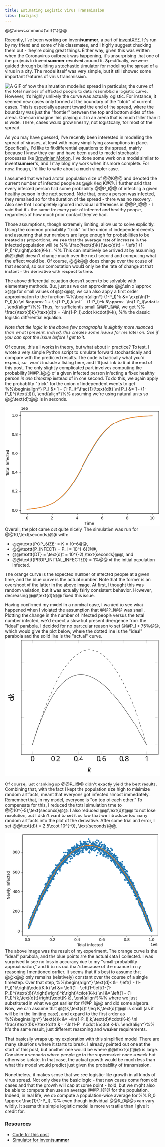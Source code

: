 ```yaml
---
title: Estimating Logistic Virus Transmission
libs: [mathjax]
---
```


<div class="mathjaxDeclarations">
    @@\newcommand{\nl}{\\}@@
</div>

Recently, I've been working on invent**summer**, a part of
[inventXYZ](https://inventxyz.com). It's run by my friend and some of his
classmates, and I highly suggest checking them out - they're doing great things.
Either way, given this was written when the Coronavirus outbreak was happening,
it's unsurprising that one of the projects in invent**summer** revolved around
it. Specifically, we were guided through building a stochastic simulator for
modeling the spread of a virus in a city. The model itself was very simple, but
it still showed some important features of virus transmission.

![A GIF of how the simulation modelled spread](/assets/2020/08/08/runthrough.gif)
In particular, the curve of the total number of affected people to date
resembled a logistic curve. However, it's highly unlikely the curve was actually
logistic. For instance, it seemed new cases only formed at the boundary of the
"blob" of current cases. This is especially aparent toward the end of the
spread, where the boundary was just the "frontier" between the top and bottom
sides of the arena. One can imagine this playing out in an arena that is much
taller than it is wide. There, cases would grow linearly, not logistically, for
most of the spread.

As you may have guessed, I've recently been interested in modelling the spread
of viruses, at least with many simplifying assumptions in place. Specifically,
I'd like to fit differential equations to the spread, mainly because I know they
can and have been used to model stochastic processes like
[Browinian Motion](https://https://en.wikipedia.org/wiki/Brownian_motion). I've
done some work on a model similar to invent**summer**'s, and I may blog my work
when it's more complete. For now, though, I'd like to write about a much simpler
case.

I assumed that we had a total population size of @@K@@ and denoted the current
number of infected people as @@k \leq K@@. I further said that every infected
person had some probability @@P_I@@ of infecting a given healthy person in the
next second. Note that, once a person was infected, they remained so for the
duration of the spread - there was no recovery. Also see that I completely
ignored individual differences in @@P_I@@ - I said that it's the same for every
pair of infected and healthy people, regardless of how much prior contact
they've had.

Those assumptions, though extremely limiting, allow us to solve explicitly.
Using the common probability "trick" for the union of independent events and
assuming that our numbers are large enough for probabilities to be treated as
proportions, we see that the average rate of increase in the infected population
will be
%% \frac{\text{d}k}{\text{d}t} = \left(1-(1-P_I)^k\right)\cdot(K-k) . %%
This can intuitively be arrived at by assuming @@k@@ doesn't change much over
the next second and computing what the effect would be. Of course, @@k@@ does
change over the couse of that second, so our computation would only be the rate
of change at that instant - the derivative with respect to time.

The above differential equation doesn't seem to be solvable with elementary
methods. But, just as we can approximate @@\sin x \approx x@@ for small values
of @@x@@, we can also apply a first order approximation to the function
%%\begin{align\*}
(1-P_I)^k &= \exp(\ln(1-P_I)\,k) \nl
    &\approx 1 + \ln(1-P_I)\,k \nl
1 - (1-P_I)^k &\approx -\ln(1-P_I)\cdot k .
\end{align\*}%%
Thus, for sufficiently small @@P_I@@, we get
%% \frac{\text{d}k}{\text{d}t} = -\ln(1-P_I)\cdot k\cdot(K-k), %%
the classic logistic differential equation.

*Note that the logic in the above few paragraphs is slightly more nuanced than
what I present. Indeed, this creates some issues for me later on. See if you can
spot the issue before I get to it.*

Of course, this all works in theory, but what about in practice? To test, I
wrote a very simple Python script to simulate forward stochastically and compare
with the predicted results. The code is basically what you'd expect, so I won't
include a listing here, and I'll just link to it at the end of this post. The
only slightly complicated part involves computing the probability @@P_i@@ of a
given infected person infecting a fixed healthy person *in one timestep* instead
of in one second. To do this, we again apply the probability "trick" for the
union of independent events to get
%%\begin{align\*}
P_I &= 1 - (1-P_i)^\frac{1}{\text{d}t} \nl
P_i &= 1 - (1-P_I)^{\text{d}t},
\end{align\*}%%
assuming we're using natural units so @@\text{d}t@@ is in seconds.

![A plot of the the growth](/assets/2020/08/08/growth.png) Overall, the plot
came out quite nicely. The simulation was run for @@10\,\text{seconds}@@ with:
* @@\texttt{POP_SIZE} = K = 10^6@@,
* @@\texttt{P_INFECT} = P_I = 10^{-6}@@,
* @@\texttt{DT} = \text{d}t = 10^{-2}\,\text{seconds}@@, and
* @@\texttt{PROP_INITIAL_INFECTED} = 1\%@@ of the initial population infected.

The orange curve is the expected number of infected people at a given time, and
the blue curve is the actual number. Note that the former is an overshoot of the
latter in the above image. At first, I thought this was random variation, but it
was actually fairly consistent behavior. However, decreasing @@\text{d}t@@ fixed
this issue.

Having confirmed my model in a nominal case, I wanted to see what happened when
I violated the assumption that @@P_I@@ was small. Plotting the change in the
number of infected people versus the total number infected, we'd expect a slow
but present divergence from the "ideal" parabola. I decided for no particular
reason to set @@P_I = 75\%@@, which would give the plot below, where the dotted
line is the "ideal" parabola and the solid line is the "actual" curve.
![A plot of the "ideal" parabola compared to the "actual" curve](/assets/2020/08/08/small_p_error.svg)

Of course, just cranking up @@P_I@@ didn't exactly yield the best results.
Combining that, with the fact I kept the population size high to minimize random
artifacts, meant that everyone got infected almost immediately. Remember that,
in my model, everyone is "on top of each other." To compensate for this, I
reduced the total simulation time to @@10^{-5}\,\text{seconds}@@. I also reduced
@@\text{d}t@@ to not lose resolution, but I didn't want to set it so low that
we introduce too many random artifacts into the plot of the derivative. After
some trial and error, I set @@\text{d}t = 2.5\cdot 10^{-9}\, \text{seconds}@@.

![The result](/assets/2020/08/08/dk.png)
The above image was the result of my experiment. The orange curve is the "ideal"
parabola, and the blue points are the actual data I collected. I was surprised
to see no loss in accuracy due to my "small-probability approximation," and it
turns out that's because of the nuance in my reasoning I mentioned earlier. It
seems that it's best to assume that @@k@@ only remains (relatively) constant
over the course of a single timestep. Over that step,
%%\begin{align\*}
\text{d}k &= \left(1 - (1-P_i)^k\right)\cdot(K-k) \nl
    &= \left(1 - \left(1-\left(1-(1-P_I)^{\text{d}t}\right)\right)^k\right)\cdot(K-k) \nl
    &= \left(1 - (1-P_I)^{k\,\text{d}t}\right)\cdot(K-k),
\end{align\*}%%
where we just substituted in what we got earlier for @@P_i@@ and did some
algebra. Now, we can assume that @@k\,\text{d}t \leq K\,\text{d}t@@ is small (as
it will be in the limiting case), and expand to the first order as
%%\begin{align\*}
\text{d}k &= -\ln(1-P_I)\,k\,\text{d}t\cdot(K-k) \nl
\frac{\text{d}k}{\text{d}t} &= -\ln(1-P_I)\cdot k\cdot(K-k).
\end{align\*}%%
It's the same result, just different reasoning and weaker requirements.

That basically wraps up my exploration with this simplified model. There are
many situations where it starts to break. I already pointed out one at the start
of this post, but another one would be where @@\text{d}t@@ is large. Consider a
scenario where people go to the supermarket once a week but otherwise isolate.
In that case, the actual growth would be much less than what this model would
predict just given the probability of transmission.

Nonetheless, it makes sense that we see logistic-like growth in all kinds of
virus spread. Not only does the basic logic - that new cases come from old cases
and that the growth will cap at some point - hold, but we might also be able to
compute then use an average @@P_I@@ for the population. Indeed, in real life, we
do compute a population-wide average for
%% R_0 \approx \frac{1}{1-P_I}, %%
even though individual @@R_0@@s can vary wildly. It seems this simple logistic
model is more versatile than I give it credit for.

### Resources
* [Code for this post](https://github.com/ammrat13/ammrat13.github.io/tree/master/assets/2020/08/08/simulation)
* [Simulator for invent**summer**](https://github.com/ammrat13/inventsummer-2020/tree/master/covidsim)
